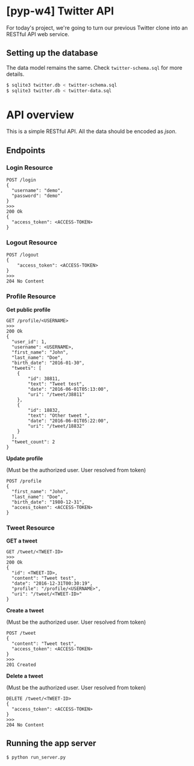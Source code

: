 # [pyp-w4] Twitter API

For today's project, we're going to turn our previous Twitter clone into an RESTful API web service.

## Setting up the database

The data model remains the same. Check `twitter-schema.sql` for more details.

```bash
$ sqlite3 twitter.db < twitter-schema.sql
$ sqlite3 twitter.db < twitter-data.sql
```

# API overview

This is a simple RESTful API. All the data should be encoded as _json_.

## Endpoints

### Login Resource

```
POST /login
{
  "username": "demo",
  "password": "demo"
}
>>>
200 Ok
{
  "access_token": <ACCESS-TOKEN>
}
```

### Logout Resource

```
POST /logout
{
    "access_token": <ACCESS-TOKEN>
}
>>>
204 No Content
```

### Profile Resource

**Get public profile**

```
GET /profile/<USERNAME>
>>>
200 Ok
{
  "user_id": 1,
  "username": <USERNAME>,
  "first_name": "John",
  "last_name": "Doe",
  "birth_date": "2016-01-30",
  "tweets": [
    {
        "id": 38811,
        "text": "Tweet test",
        "date": "2016-06-01T05:13:00",
        "uri": "/tweet/38811"
    },
    {
        "id": 18832,
        "text": "Other tweet ",
        "date": "2016-06-01T05:22:00",
        "uri": "/tweet/18832"
    }
  ],
  "tweet_count": 2
}
```

**Update profile**

(Must be the authorized user. User resolved from token)

```
POST /profile
{
  "first_name": "John",
  "last_name": "Doe",
  "birth_date": "1980-12-31",
  "access_token": <ACCESS-TOKEN>
}
```
### Tweet Resource

**GET a tweet**

```
GET /tweet/<TWEET-ID>
>>>
200 Ok
{
  "id": <TWEET-ID>,
  "content": "Tweet test",
  "date": "2016-12-31T00:30:19",
  "profile": "/profile/<USERNAME>",
  "uri": "/tweet/<TWEET-ID>"
}
```

**Create a tweet**

(Must be the authorized user. User resolved from token)

```
POST /tweet
{
  "content": "Tweet test",
  "access_token": <ACCESS-TOKEN>
}
>>>
201 Created
```

**Delete a tweet**

(Must be the authorized user. User resolved from token)

```
DELETE /tweet/<TWEET-ID>
{
  "access_token": <ACCESS-TOKEN>
}
>>>
204 No Content
```


## Running the app server

```bash
$ python run_server.py
```

